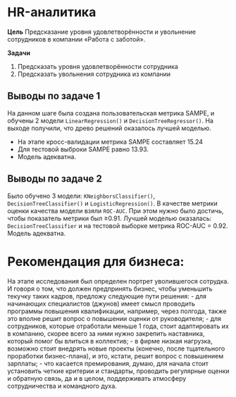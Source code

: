 # HR-аналитика

**Цель**
Предсказание уровня удовлетворённости и увольнение сотрудников в компании «Работа с заботой».

**Задачи**
1. Предсказать уровня удовлетворённости сотрудника
2. Предсказать увольнения сотрудника из компании

## Выводы по задаче 1

На данном шаге была создана пользовательская метрика SAMPE, и обучены 2 модели `LinearRegression()` и `DecisionTreeRegressor()`. 
На выходе получили, что древо решений оказалось лучшей моделью. 
- На этапе кросс-валидации метрика SAMPE составляет 15.24
- Для тестовой выброки SAMPE равно 13.93.
- Модель адекватна.

## Выводы по задаче 2

Было обучено 3 модели: `KNeighborsClassifier()`, `DecisionTreeClassifier()` и `LogisticRegression()`. В качестве метрики оценки качества модели взяли `ROC-AUC`. При этом нужно было достичь, чтобы показатель метрики был ≥0.91.
Лучшей моделью оказалась: `DecisionTreeClassifier`  и на тестовой выборке метрика ROC-AUC = 0.92. Модель адекватна.

# Рекомендация для бизнеса:
    
На этапе исследования был определен портрет уволившегося сотрудка. И говоря о том, что должен предпринять бизнес, чтобы уменьшить текучку таких кадров, предложу следующие пути решения:
    - для начинающих специалистов (джунов) имеет смысл проводить программы повышения квалификации, например, через полгода, также это вполне решит вопрос о повышении оценки от руководителя;
    - для сотрудников, которые отработали меньше 1 года, стоит адаптировать их в компанию, скорее всего за ними нужно закрепить наставника, который помог бы влиться в коллектив;
    - в фирме низкая нагрузка, возможно стоит внедрять новые проекты (конечно, после тщательного проработки бизнес-плана), и это, кстати, решит вопрос с повышением зарплаты;
    - что касается премирования, думаю, для начала стоит установить четкие критерии и стандарты, проводить регулярные оценки и обратную связь, да и в целом, поддерживать атмосферу сотрудничества и командного духа.
